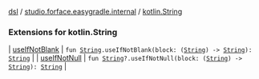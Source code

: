 [dsl](../../index.md) / [studio.forface.easygradle.internal](../index.md) / [kotlin.String](./index.md)

### Extensions for kotlin.String

| [useIfNotBlank](use-if-not-blank.md) | `fun `[`String`](https://kotlinlang.org/api/latest/jvm/stdlib/kotlin/-string/index.html)`.useIfNotBlank(block: (`[`String`](https://kotlinlang.org/api/latest/jvm/stdlib/kotlin/-string/index.html)`) -> `[`String`](https://kotlinlang.org/api/latest/jvm/stdlib/kotlin/-string/index.html)`): `[`String`](https://kotlinlang.org/api/latest/jvm/stdlib/kotlin/-string/index.html) |
| [useIfNotNull](use-if-not-null.md) | `fun `[`String`](https://kotlinlang.org/api/latest/jvm/stdlib/kotlin/-string/index.html)`?.useIfNotNull(block: (`[`String`](https://kotlinlang.org/api/latest/jvm/stdlib/kotlin/-string/index.html)`) -> `[`String`](https://kotlinlang.org/api/latest/jvm/stdlib/kotlin/-string/index.html)`): `[`String`](https://kotlinlang.org/api/latest/jvm/stdlib/kotlin/-string/index.html) |


